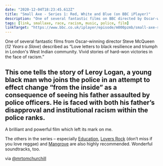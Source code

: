 ```yaml
---
date: "2020-12-04T18:23:45.612Z"
title: "Small Axe - Series 1: Red, White and Blue (on BBC iPlayer)"
description: "One of several fantastic films on BBC directed by Oscar-winning director Steve McQueen."
tags: [link, smallaxe, race, racism, music, police, film]
linkTarget: "https://www.bbc.co.uk/iplayer/episode/m000pzmb/small-axe-series-1-red-white-and-blue"
---
```

One of several fantastic films from Oscar-winning director Steve McQueen (_12 Years a Slave_) described as “Love letters to black resilience and triumph in London's West Indian community. Vivid stories of hard-won victories in the face of racism.”

This one tells the story of Leroy Logan, a young black man who joins the police in an attempt to effect change “from the inside” as a consequence of seeing his father assaulted by police officers. He is faced with both his father’s disapproval and institutional racism within the police ranks.
---

A  brilliant and powerful film which left its mark on me.

The others in the series – especially [Education](https://www.bbc.co.uk/iplayer/episode/m000qfb1/small-axe-series-1-education), [Lovers Rock](https://www.bbc.co.uk/iplayer/episode/m000prjp/small-axe-series-1-lovers-rock) (don’t miss if you love reggae) and [Mangrove](https://www.bbc.co.uk/iplayer/episode/p08vy19b/small-axe-series-1-mangrove) are also highly recommended. Wonderful soundtracks, too.

via [@mrtomchurchill](https://twitter.com/mrtomchurchill)
